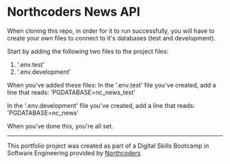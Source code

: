 # Northcoders News API

When cloning this repo, in order for it to run successfully, you will have to create your own files to connect to it's databases (test and development).

Start by adding the following two files to the project files:

1. '.env.test'
2. '.env.development'

When you've added these files:
In the '.env.test' file you've created, add a line that reads:
'PGDATABASE=nc_news_test'

In the '.env.development' file you've created, add a line that reads:
'PGDATABASE=nc_news'

When you've done this, you're all set.

---

This portfolio project was created as part of a Digital Skills Bootcamp in Software Engineering provided by [Northcoders](https://northcoders.com/)
